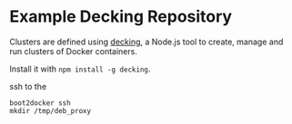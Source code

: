 # Example Decking Repository

Clusters are defined using [decking](http://decking.io), a Node.js tool to create, manage and run clusters of Docker containers.

Install it with `npm install -g decking`.


ssh to the

```
boot2docker ssh
mkdir /tmp/deb_proxy
```
